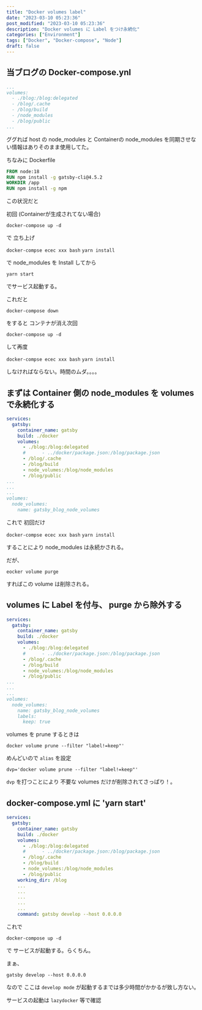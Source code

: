```yaml
---
title: "Docker volumes label"
date: "2023-03-10 05:23:36"
post_modified: "2023-03-10 05:23:36"
description: "Docker volumes に Label をつけ永続化"
categories: ["Environment"]
tags: ["Docker", "Docker-compose", "Node"]
draft: false
---
```


## 当ブログの Docker-compose.ynl

```yml
...
volumes:
  - ./blog:/blog:delegated
  - /blog/.cache
  - /blog/build
  - /node_modules
  - /blog/public
...
```

ググれば host の node_modules と Containerの node_modules を同期させない情報はありそのまま使用してた。

ちなみに Dockerfile

```dockerfile
FROM node:18
RUN npm install -g gatsby-cli@4.5.2
WORKDIR /app
RUN npm install -g npm
```

この状況だと

初回 (Containerが生成されてない場合)

`docker-compose up -d`

で 立ち上げ

`docker-compse ecec xxx bash`
`yarn install`

で node_modules を Install してから

`yarn start`

でサービス起動する。

これだと

`docker-compose down`

をすると コンテナが消え次回

`docker-compose up -d`

して再度

`docker-compse ecec xxx bash`
`yarn install`

しなければならない。時間のムダ。。。。

## まずは Container 側の node_modules を volumes で永続化する

```yaml
services:
  gatsby:
    container_name: gatsby
    build: ./docker
    volumes:
      - ./blog:/blog:delegated
      #      - ../docker/package.json:/blog/package.json
      - /blog/.cache
      - /blog/build
      - node_volumes:/blog/node_modules
      - /blog/public
...
...
...
volumes:
  node_volumes:
    name: gatsby_blog_node_volumes
```

これで 初回だけ

`docker-compse ecec xxx bash`
`yarn install`

することにより node_modules は永続かされる。

だが、

`eocker volume purge`

すればこの volume は削除される。

## volumes に Label を付与、 purge から除外する

```yaml
services:
  gatsby:
    container_name: gatsby
    build: ./docker
    volumes:
      - ./blog:/blog:delegated
      #      - ../docker/package.json:/blog/package.json
      - /blog/.cache
      - /blog/build
      - node_volumes:/blog/node_modules
      - /blog/public
...
...
...
volumes:
  node_volumes:
    name: gatsby_blog_node_volumes
    labels:
      keep: true
```

volumes を prune するときは

`docker volume prune --filter "label!=keep"'`

めんどいので `alias` を設定

`dvp='docker volume prune --filter "label!=keep"'`

`dvp` を打つことにより 不要な volumes だけが削除されてさっぱり！。

## docker-compose.yml に 'yarn start'

```yaml
services:
  gatsby:
    container_name: gatsby
    build: ./docker
    volumes:
      - ./blog:/blog:delegated
      #      - ../docker/package.json:/blog/package.json
      - /blog/.cache
      - /blog/build
      - node_volumes:/blog/node_modules
      - /blog/public
    working_dir: /blog
    ...
    ...
    ...
    ...
    ...
    command: gatsby develop --host 0.0.0.0
```

これで

`docker-compose up -d`

で サービスが起動する。らくちん。

まぁ、

`gatsby develop --host 0.0.0.0`

なので ここは `develop mode` が起動するまでは多少時間がかかるが致し方ない。

サービスの起動は `lazydocker` 等で確認
